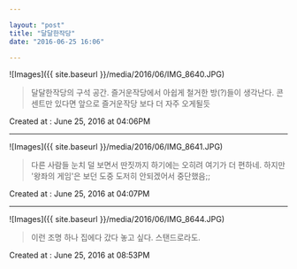 ```yaml
---

layout: "post"  
title: "달달한작당"  
date: "2016-06-25 16:06"

---
```


![Images]({{ site.baseurl }}/media/2016/06/IMG_8640.JPG)

> 달달한작당의 구석 공간. 즐거운작당에서 아쉽게 철거한 방(?)들이 생각난다. 콘센트만 있다면 앞으로 즐거운작당 보다 더 자주 오게될듯

Created at : June 25, 2016 at 04:06PM

---

![Images]({{ site.baseurl }}/media/2016/06/IMG_8641.JPG)

> 다른 사람들 눈치 덜 보면서 딴짓까지 하기에는 오히려 여기가 더 편하네. 하지만 '왕좌의 게임'은 보던 도중 도저히 안되겠어서 중단했음;;

Created at : June 25, 2016 at 04:07PM

---

![Images]({{ site.baseurl }}/media/2016/06/IMG_8644.JPG)

> 이런 조명 하나 집에다 갔다 놓고 싶다. 스탠드로라도.

Created at : June 25, 2016 at 08:53PM
